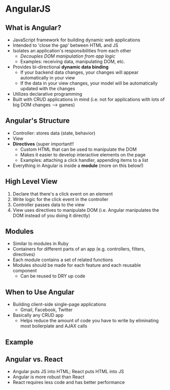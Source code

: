 # AngularJS
## What is Angular?
* JavaScript framework for building dynamic web applications
* Intended to 'close the gap' between HTML and JS
* Isolates an application's responsibilities from each other
  * *Decouples DOM manipulation from app logic*
  * Examples: receiving data, manipulating DOM, etc.
* Provides bi-directional **dynamic data binding**
  * If your backend data changes, your changes will appear automatically in your view
  * If the data in your view changes, your model will be automatically updated with the changes
* Utilizes declarative programming
* Built with CRUD applications in mind (i.e. not for applications with lots of big DOM changes --> games)

## Angular's Structure
* Controller: stores data (state, behavior)
* View
* **Directives** (super important!!
  * Custom HTML that can be used to manipulate the DOM
  * Makes it easier to develop interactive elements on the page
  * Examples: attaching a click handler, appending items to a list
* Everything in Angular is inside a **module** (more on this below!)

## High Level View
1. Declare that there's a click event on an element
2. Write logic for the click event in the controller
3. Controller passes data to the view
4. View uses directives to manipulate DOM (i.e. Angular manipulates the DOM instead of you doing it directly)

## Modules 
* Similar to modules in Ruby
* Containers for different parts of an app (e.g. controllers, filters, directives)
* Each module contains a set of related functions
* Modules should be made for each feature and each reusable component
  * Can be reused to DRY up code
  
## When to Use Angular
* Building client-side single-page applications
  * Gmail, Facebook, Twitter
* Basically any CRUD app
  * Helps reduce the amount of code you have to write by eliminating most boilerplate and AJAX calls
  
## Example


## Angular vs. React
* Angular puts JS into HTML; React puts HTML into JS
* Angular is more robust than React
* React requires less code and has better performance
